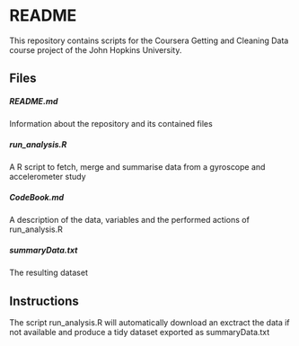 # README
This repository contains scripts for the Coursera Getting and Cleaning Data course project of the John Hopkins University.

## Files
##### README.md
Information about the repository and its contained files

##### run_analysis.R
A R script to fetch, merge and summarise data from a gyroscope and accelerometer study

##### CodeBook.md
A description of the data, variables and the performed actions of run_analysis.R

##### summaryData.txt
The resulting dataset

## Instructions
The script run_analysis.R will automatically download an exctract the data if not available and produce a tidy dataset exported as summaryData.txt
